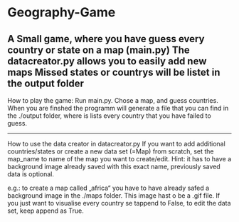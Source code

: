 # Geography-Game
A Small game, where you have guess every country or state on a map (main.py)
The datacreator.py allows you to easily add new maps
Missed states or countrys will be listet in the output folder
----------

How to play the game:
Run main.py.
Chose a map, and guess countries.
When you are finshed the programm will generate a file that you can find in the ./output folder, where is lists every country that you have failed to guess.

----------
How to use the data creator in datacreator.py
If you want to add additional countries/states or create a new data set (=Map) from scratch, set the map_name to name of the map you want to create/edit.
Hint: it has to have a background image already saved with this exact name, previously saved data is optional.

e.g.:
to create a map called „africa“ you have to have already safed a background image in the ./maps folder. This image hast o be a .gif file. If you just want to visualise every country se tappend to False, to edit the data set, keep append as True.
